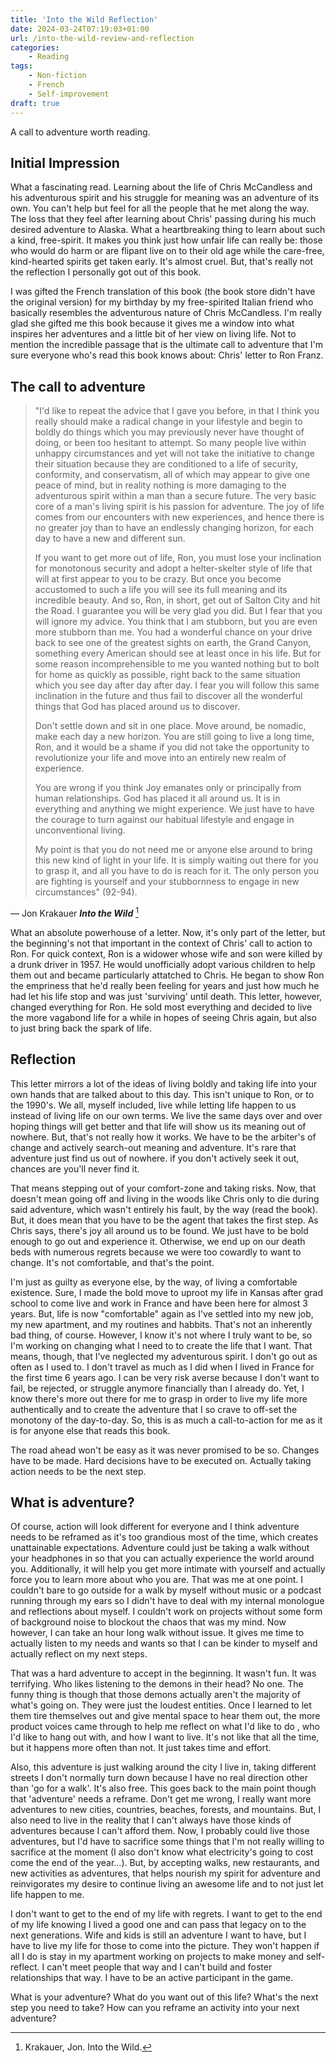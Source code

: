 ```yaml
---
title: 'Into the Wild Reflection'
date: 2024-03-24T07:19:03+01:00
url: /into-the-wild-review-and-reflection
categories:
    - Reading
tags:
    - Non-fiction
    - French
    - Self-improvement
draft: true
---
```

A call to adventure worth reading.
<!--more-->

## Initial Impression

What a fascinating read. Learning about the life of Chris McCandless and his adventurous spirit and his struggle for meaning was an adventure of its own. You can't help but feel for all the people that he met along the way. The loss that they feel after learning about Chris' passing during his much desired adventure to Alaska. What a heartbreaking thing to learn about such a kind, free-spirit. It makes you think just how unfair life can really be: those who would do harm or are flipant live on to their old age while the care-free, kind-hearted spirits get taken early. It's almost cruel. But, that's really not the reflection I personally got out of this book.

I was gifted the French translation of this book (the book store didn't have the original version) for my birthday by my free-spirited Italian friend who basically resembles the adventurous nature of Chris McCandless. I'm really glad she gifted me this book because it gives me a window into what inspires her adventures and a little bit of her view on living life. Not to mention the incredible passage that is the ultimate call to adventure that I'm sure everyone who's read this book knows about: Chris' letter to Ron Franz.

## The call to adventure

>"I'd like to repeat the advice that I gave you before, in that I think you really should make a radical change in your lifestyle and begin to boldly do things which you may previously never have thought of doing, or been too hesitant to attempt. So many people live within unhappy circumstances and yet will not take the initiative to change their situation because they are conditioned to a life of security, conformity, and conservatism, all of which may appear to give one peace of mind, but in reality nothing is more damaging to the adventurous spirit within a man than a secure future. The very basic core of a man's living spirit is his passion for adventure. The joy of life comes from our encounters with new experiences, and hence there is no greater joy than to have an endlessly changing horizon, for each day to have a new and different sun.
>
>If you want to get more out of life, Ron, you must lose your inclination for monotonous security and adopt a helter-skelter style of life that will at first appear to you to be crazy. But once you become accustomed to such a life you will see its full meaning and its incredible beauty. And so, Ron, in short, get out of Salton City and hit the Road. I guarantee you will be very glad you did. But I fear that you will ignore my advice. You think that I am stubborn, but you are even more stubborn than me. You had a wonderful chance on your drive back to see one of the greatest sights on earth, the Grand Canyon, something every American should see at least once in his life. But for some reason incomprehensible to me you wanted nothing but to bolt for home as quickly as possible, right back to the same situation which you see day after day after day. I fear you will follow this same inclination in the future and thus fail to discover all the wonderful things that God has placed around us to discover.
>
>Don't settle down and sit in one place. Move around, be nomadic, make each day a new horizon. You are still going to live a long time, Ron, and it would be a shame if you did not take the opportunity to revolutionize your life and move into an entirely new realm of experience.
>
>You are wrong if you think Joy emanates only or principally from human relationships. God has placed it all around us. It is in everything and anything we might experience. We just have to have the courage to turn against our habitual lifestyle and engage in unconventional living.
>
>My point is that you do not need me or anyone else around to bring this new kind of light in your life. It is simply waiting out there for you to grasp it, and all you have to do is reach for it. The only person you are fighting is yourself and your stubbornness to engage in new circumstances" (92-94).

&mdash; Jon Krakauer ***Into the Wild*** [^1] 

What an absolute powerhouse of a letter. Now, it's only part of the letter, but the beginning's not that important in the context of Chris' call to action to Ron. For quick context, Ron is a widower whose wife and son were killed by a drunk driver in 1957. He would unofficially adopt various children to help them out and became particularly attatched to Chris. He began to show Ron the empriness that he'd really been feeling for years and just how much he had let his life stop and was just 'surviving' until death. This letter, however, changed everything for Ron. He sold most everything and decided to live the more vagabond life for a while in hopes of seeing Chris again, but also to just bring back the spark of life. 

## Reflection

This letter mirrors a lot of the ideas of living boldly and taking life into your own hands that are talked about to this day. This isn't unique to Ron, or to the 1990's. We all, myself included, live while letting life happen to us instead of living life on our own terms. We live the same days over and over hoping things will get better and that life will show us its meaning out of nowhere. But, that's not really how it works. We have to be the arbiter's of change and actively search-out meaning and adventure. It's rare that adventure just find us out of nowhere. if you don't actively seek it out, chances are you'll never find it. 

That means stepping out of your comfort-zone and taking risks. Now, that doesn't mean going off and living in the woods like Chris only to die during said adventure, which wasn't entirely his fault, by the way (read the book). But, it does mean that you have to be the agent that takes the first step. As Chris says, there's joy all around us to be found. We just have to be bold enough to go out and experience it. Otherwise, we end up on our death beds with numerous regrets because we were too cowardly to want to change. It's not comfortable, and that's the point.

I'm just as guilty as everyone else, by the way, of living a comfortable existence. Sure, I made the bold move to uproot my life in Kansas after grad school to come live and work in France and have been here for almost 3 years. But, life is now "comfortable" again as I've settled into my new job, my new apartment, and my routines and habbits. That's not an inherently bad thing, of course. However, I know it's not where I truly want to be, so I'm working on changing what I need to to create the life that I want. That means, though, that I've neglected my adventurous spirit. I don't go out as often as I used to. I don't travel as much as I did when I lived in France for the first time 6 years ago. I can be very risk averse because I don't want to fail, be rejected, or struggle anymore financially than I already do. Yet, I know there's more out there for me to grasp in order to live my life more authentically and to create the adventure that I so crave to off-set the monotony of the day-to-day. So, this is as much a call-to-action for me as it is for anyone else that reads this book.

The road ahead won't be easy as it was never promised to be so. Changes have to be made. Hard decisions have to be executed on. Actually taking action needs to be the next step.

## What is adventure?

Of course, action will look different for everyone and I think adventure needs to be reframed as it's too grandious most of the time, which creates unattainable expectations. Adventure could just be taking a walk without your headphones in so that you can actually experience the world around you. Additionally, it will help you get more intimate with yourself and actually force you to learn more about who you are. That was me at one point. I couldn't bare to go outside for a walk by myself without music or a podcast running through my ears so I didn't have to deal with my internal monologue and reflections about myself. I couldn't work on projects without some form of background noise to blockout the chaos that was my mind. Now however, I can take an hour long walk without issue. It gives me time to actually listen to my needs and wants so that I can be kinder to myself and actually reflect on my next steps. 

That was a hard adventure to accept in the beginning. It wasn't fun. It was terrifying. Who likes listening to the demons in their head? No one. The funny thing is though that those demons actually aren't the majority of what's going on. They were just the loudest entities. Once I learned to let them tire themselves out and give mental space to hear them out, the more product voices came through to help me reflect on what I'd like to do , who I'd like to hang out with, and how I want to live. It's not like that all the time, but it happens more often than not. It just takes time and effort.

Also, this adventure is just walking around the city I live in, taking different streets I don't normally turn down because I have no real direction other than 'go for a walk'. It's also free. This goes back to the main point though that 'adventure' needs a reframe. Don't get me wrong, I really want more adventures to new cities, countries, beaches, forests, and mountains. But, I also need to live in the reality that I can't always have those kinds of adventures because I can't afford them. Now, I probably could live those adventures, but I'd have to sacrifice some things that I'm not really willing to sacrifice at the moment (I also don't know what electricity's going to cost come the end of the year...). But, by accepting walks, new restaurants, and new activities as adventures, that helps nourish my spirit for adventure and reinvigorates my desire to continue living an awesome life and to not just let life happen to me. 

I don't want to get to the end of my life with regrets. I want to get to the end of my life knowing I lived a good one and can pass that legacy on to the next generations. Wife and kids is still an adventure I want to have, but I have to live my life for those to come into the picture. They won't happen if all I do is stay in my apartment working on projects to make money and self-reflect. I can't meet people that way and I can't build and foster relationships that way. I have to be an active participant in the game. 

What is your adventure? 
What do you want out of this life? 
What's the next step you need to take?
How can you reframe an activity into your next adventure?

[^1]: Krakauer, Jon. Into the Wild. 
